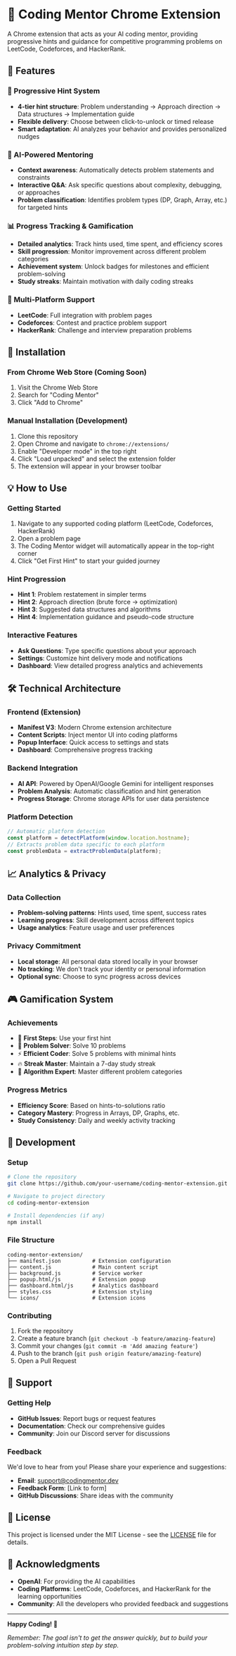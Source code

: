 # 🧠 Coding Mentor Chrome Extension

A Chrome extension that acts as your AI coding mentor, providing progressive hints and guidance for competitive programming problems on LeetCode, Codeforces, and HackerRank.

## 🌟 Features

### 🎯 Progressive Hint System
- **4-tier hint structure**: Problem understanding → Approach direction → Data structures → Implementation guide
- **Flexible delivery**: Choose between click-to-unlock or timed release
- **Smart adaptation**: AI analyzes your behavior and provides personalized nudges

### 🤖 AI-Powered Mentoring
- **Context awareness**: Automatically detects problem statements and constraints
- **Interactive Q&A**: Ask specific questions about complexity, debugging, or approaches
- **Problem classification**: Identifies problem types (DP, Graph, Array, etc.) for targeted hints

### 📊 Progress Tracking & Gamification
- **Detailed analytics**: Track hints used, time spent, and efficiency scores
- **Skill progression**: Monitor improvement across different problem categories
- **Achievement system**: Unlock badges for milestones and efficient problem-solving
- **Study streaks**: Maintain motivation with daily coding streaks

### 🎨 Multi-Platform Support
- **LeetCode**: Full integration with problem pages
- **Codeforces**: Contest and practice problem support
- **HackerRank**: Challenge and interview preparation problems

## 🚀 Installation

### From Chrome Web Store (Coming Soon)
1. Visit the Chrome Web Store
2. Search for "Coding Mentor"
3. Click "Add to Chrome"

### Manual Installation (Development)
1. Clone this repository
2. Open Chrome and navigate to `chrome://extensions/`
3. Enable "Developer mode" in the top right
4. Click "Load unpacked" and select the extension folder
5. The extension will appear in your browser toolbar

## 💡 How to Use

### Getting Started
1. Navigate to any supported coding platform (LeetCode, Codeforces, HackerRank)
2. Open a problem page
3. The Coding Mentor widget will automatically appear in the top-right corner
4. Click "Get First Hint" to start your guided journey

### Hint Progression
- **Hint 1**: Problem restatement in simpler terms
- **Hint 2**: Approach direction (brute force → optimization)
- **Hint 3**: Suggested data structures and algorithms
- **Hint 4**: Implementation guidance and pseudo-code structure

### Interactive Features
- **Ask Questions**: Type specific questions about your approach
- **Settings**: Customize hint delivery mode and notifications
- **Dashboard**: View detailed progress analytics and achievements

## 🛠️ Technical Architecture

### Frontend (Extension)
- **Manifest V3**: Modern Chrome extension architecture
- **Content Scripts**: Inject mentor UI into coding platforms
- **Popup Interface**: Quick access to settings and stats
- **Dashboard**: Comprehensive progress tracking

### Backend Integration
- **AI API**: Powered by OpenAI/Google Gemini for intelligent responses
- **Problem Analysis**: Automatic classification and hint generation
- **Progress Storage**: Chrome storage APIs for user data persistence

### Platform Detection
```javascript
// Automatic platform detection
const platform = detectPlatform(window.location.hostname);
// Extracts problem data specific to each platform
const problemData = extractProblemData(platform);
```

## 📈 Analytics & Privacy

### Data Collection
- **Problem-solving patterns**: Hints used, time spent, success rates
- **Learning progress**: Skill development across different topics
- **Usage analytics**: Feature usage and user preferences

### Privacy Commitment
- **Local storage**: All personal data stored locally in your browser
- **No tracking**: We don't track your identity or personal information
- **Optional sync**: Choose to sync progress across devices

## 🎮 Gamification System

### Achievements
- 🌟 **First Steps**: Use your first hint
- 🎯 **Problem Solver**: Solve 10 problems
- ⚡ **Efficient Coder**: Solve 5 problems with minimal hints
- 🔥 **Streak Master**: Maintain a 7-day study streak
- 🧠 **Algorithm Expert**: Master different problem categories

### Progress Metrics
- **Efficiency Score**: Based on hints-to-solutions ratio
- **Category Mastery**: Progress in Arrays, DP, Graphs, etc.
- **Study Consistency**: Daily and weekly activity tracking

## 🔧 Development

### Setup
```bash
# Clone the repository
git clone https://github.com/your-username/coding-mentor-extension.git

# Navigate to project directory
cd coding-mentor-extension

# Install dependencies (if any)
npm install
```

### File Structure
```
coding-mentor-extension/
├── manifest.json          # Extension configuration
├── content.js             # Main content script
├── background.js          # Service worker
├── popup.html/js          # Extension popup
├── dashboard.html/js      # Analytics dashboard
├── styles.css             # Extension styling
└── icons/                 # Extension icons
```

### Contributing
1. Fork the repository
2. Create a feature branch (`git checkout -b feature/amazing-feature`)
3. Commit your changes (`git commit -m 'Add amazing feature'`)
4. Push to the branch (`git push origin feature/amazing-feature`)
5. Open a Pull Request

## 🤝 Support

### Getting Help
- **GitHub Issues**: Report bugs or request features
- **Documentation**: Check our comprehensive guides
- **Community**: Join our Discord server for discussions

### Feedback
We'd love to hear from you! Please share your experience and suggestions:
- **Email**: support@codingmentor.dev
- **Feedback Form**: [Link to form]
- **GitHub Discussions**: Share ideas with the community

## 📄 License

This project is licensed under the MIT License - see the [LICENSE](LICENSE) file for details.

## 🙏 Acknowledgments

- **OpenAI**: For providing the AI capabilities
- **Coding Platforms**: LeetCode, Codeforces, and HackerRank for the learning opportunities
- **Community**: All the developers who provided feedback and suggestions

---

**Happy Coding! 🚀**

*Remember: The goal isn't to get the answer quickly, but to build your problem-solving intuition step by step.*